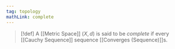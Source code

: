```yaml
---
tag: topology
mathLink: complete
---
```

>[!def]
>A [[Metric Space]] $(X, d)$ is said to be *complete* if every [[Cauchy Sequence]] sequence [[Converges (Sequence)]]s. 

